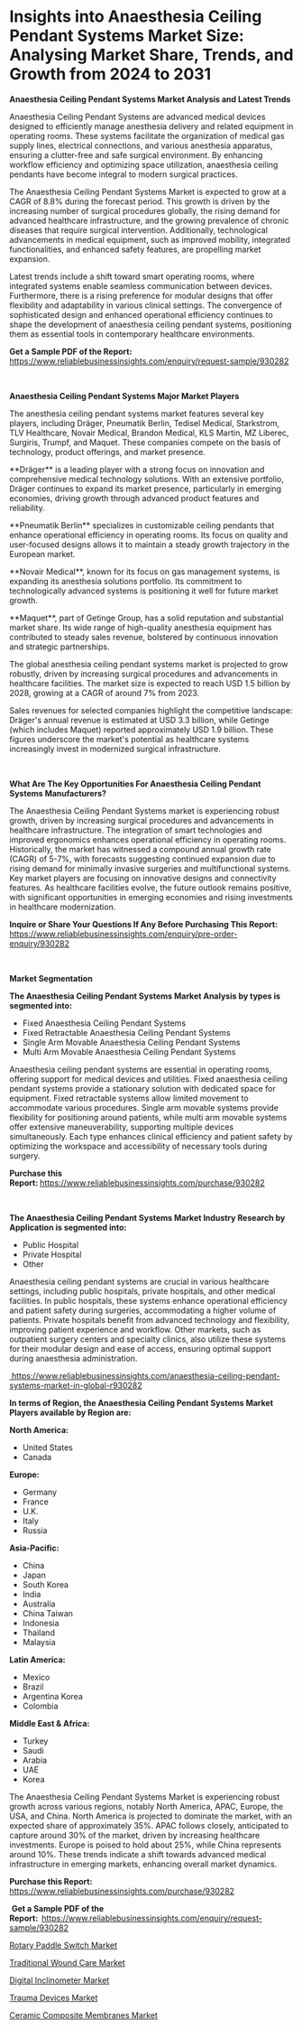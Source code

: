 <p><h1>Insights into Anaesthesia Ceiling Pendant Systems Market Size: Analysing Market Share, Trends, and Growth from 2024 to 2031</h1></p><p><strong>Anaesthesia Ceiling Pendant Systems Market Analysis and Latest Trends</strong></p>
<p><p>Anaesthesia Ceiling Pendant Systems are advanced medical devices designed to efficiently manage anesthesia delivery and related equipment in operating rooms. These systems facilitate the organization of medical gas supply lines, electrical connections, and various anesthesia apparatus, ensuring a clutter-free and safe surgical environment. By enhancing workflow efficiency and optimizing space utilization, anaesthesia ceiling pendants have become integral to modern surgical practices.</p><p>The Anaesthesia Ceiling Pendant Systems Market is expected to grow at a CAGR of 8.8% during the forecast period. This growth is driven by the increasing number of surgical procedures globally, the rising demand for advanced healthcare infrastructure, and the growing prevalence of chronic diseases that require surgical intervention. Additionally, technological advancements in medical equipment, such as improved mobility, integrated functionalities, and enhanced safety features, are propelling market expansion. </p><p>Latest trends include a shift toward smart operating rooms, where integrated systems enable seamless communication between devices. Furthermore, there is a rising preference for modular designs that offer flexibility and adaptability in various clinical settings. The convergence of sophisticated design and enhanced operational efficiency continues to shape the development of anaesthesia ceiling pendant systems, positioning them as essential tools in contemporary healthcare environments.</p></p>
<p><strong>Get a Sample PDF of the Report:&nbsp;</strong> <a href="https://www.reliablebusinessinsights.com/enquiry/request-sample/930282?utm_campaign=48&utm_medium=2&utm_source=Github&utm_content=ia&utm_term=03122024&utm_id=anaesthesia-ceiling-pendant-systems">https://www.reliablebusinessinsights.com/enquiry/request-sample/930282</a></p>
<p>&nbsp;</p>
<p><strong>Anaesthesia Ceiling Pendant Systems Major Market Players</strong></p>
<p><p>The anesthesia ceiling pendant systems market features several key players, including Dräger, Pneumatik Berlin, Tedisel Medical, Starkstrom, TLV Healthcare, Novair Medical, Brandon Medical, KLS Martin, MZ Liberec, Surgiris, Trumpf, and Maquet. These companies compete on the basis of technology, product offerings, and market presence.</p><p>**Dräger** is a leading player with a strong focus on innovation and comprehensive medical technology solutions. With an extensive portfolio, Dräger continues to expand its market presence, particularly in emerging economies, driving growth through advanced product features and reliability.</p><p>**Pneumatik Berlin** specializes in customizable ceiling pendants that enhance operational efficiency in operating rooms. Its focus on quality and user-focused designs allows it to maintain a steady growth trajectory in the European market.</p><p>**Novair Medical**, known for its focus on gas management systems, is expanding its anesthesia solutions portfolio. Its commitment to technologically advanced systems is positioning it well for future market growth.</p><p>**Maquet**, part of Getinge Group, has a solid reputation and substantial market share. Its wide range of high-quality anesthesia equipment has contributed to steady sales revenue, bolstered by continuous innovation and strategic partnerships.</p><p>The global anesthesia ceiling pendant systems market is projected to grow robustly, driven by increasing surgical procedures and advancements in healthcare facilities. The market size is expected to reach USD 1.5 billion by 2028, growing at a CAGR of around 7% from 2023. </p><p>Sales revenues for selected companies highlight the competitive landscape: Dräger's annual revenue is estimated at USD 3.3 billion, while Getinge (which includes Maquet) reported approximately USD 1.9 billion. These figures underscore the market's potential as healthcare systems increasingly invest in modernized surgical infrastructure.</p></p>
<p>&nbsp;</p>
<p><strong>What Are The Key Opportunities For Anaesthesia Ceiling Pendant Systems Manufacturers?</strong></p>
<p><p>The Anaesthesia Ceiling Pendant Systems market is experiencing robust growth, driven by increasing surgical procedures and advancements in healthcare infrastructure. The integration of smart technologies and improved ergonomics enhances operational efficiency in operating rooms. Historically, the market has witnessed a compound annual growth rate (CAGR) of 5-7%, with forecasts suggesting continued expansion due to rising demand for minimally invasive surgeries and multifunctional systems. Key market players are focusing on innovative designs and connectivity features. As healthcare facilities evolve, the future outlook remains positive, with significant opportunities in emerging economies and rising investments in healthcare modernization.</p></p>
<p><strong>Inquire or Share Your Questions If Any Before Purchasing This Report:</strong> <a href="https://www.reliablebusinessinsights.com/enquiry/pre-order-enquiry/930282?utm_campaign=48&utm_medium=2&utm_source=Github&utm_content=ia&utm_term=03122024&utm_id=anaesthesia-ceiling-pendant-systems">https://www.reliablebusinessinsights.com/enquiry/pre-order-enquiry/930282</a></p>
<p>&nbsp;</p>
<p><strong>Market Segmentation</strong></p>
<p><strong>The Anaesthesia Ceiling Pendant Systems Market Analysis by types is segmented into:</strong></p>
<p><ul><li>Fixed Anaesthesia Ceiling Pendant Systems</li><li>Fixed Retractable Anaesthesia Ceiling Pendant Systems</li><li>Single Arm Movable Anaesthesia Ceiling Pendant Systems</li><li>Multi Arm Movable Anaesthesia Ceiling Pendant Systems</li></ul></p>
<p><p>Anaesthesia ceiling pendant systems are essential in operating rooms, offering support for medical devices and utilities. Fixed anaesthesia ceiling pendant systems provide a stationary solution with dedicated space for equipment. Fixed retractable systems allow limited movement to accommodate various procedures. Single arm movable systems provide flexibility for positioning around patients, while multi arm movable systems offer extensive maneuverability, supporting multiple devices simultaneously. Each type enhances clinical efficiency and patient safety by optimizing the workspace and accessibility of necessary tools during surgery.</p></p>
<p><strong>Purchase this Report:&nbsp;</strong><a href="https://www.reliablebusinessinsights.com/purchase/930282?utm_campaign=48&utm_medium=2&utm_source=Github&utm_content=ia&utm_term=03122024&utm_id=anaesthesia-ceiling-pendant-systems">https://www.reliablebusinessinsights.com/purchase/930282</a></p>
<p>&nbsp;</p>
<p><strong>The Anaesthesia Ceiling Pendant Systems Market Industry Research by Application is segmented into:</strong></p>
<p><ul><li>Public Hospital</li><li>Private Hospital</li><li>Other</li></ul></p>
<p><p>Anaesthesia ceiling pendant systems are crucial in various healthcare settings, including public hospitals, private hospitals, and other medical facilities. In public hospitals, these systems enhance operational efficiency and patient safety during surgeries, accommodating a higher volume of patients. Private hospitals benefit from advanced technology and flexibility, improving patient experience and workflow. Other markets, such as outpatient surgery centers and specialty clinics, also utilize these systems for their modular design and ease of access, ensuring optimal support during anaesthesia administration.</p></p>
<p><a href="https://www.reliablebusinessinsights.com/anaesthesia-ceiling-pendant-systems-market-in-global-r930282?utm_campaign=48&utm_medium=2&utm_source=Github&utm_content=ia&utm_term=03122024&utm_id=anaesthesia-ceiling-pendant-systems">&nbsp;https://www.reliablebusinessinsights.com/anaesthesia-ceiling-pendant-systems-market-in-global-r930282</a></p>
<p><strong>In terms of Region, the Anaesthesia Ceiling Pendant Systems Market Players available by Region are:</strong></p>
<p>
    <p> <strong> North America: </strong>
        <ul>
            <li>United States</li>
            <li>Canada</li>
        </ul>
        </p> 
    <p> <strong> Europe: </strong>
        <ul>
            <li>Germany</li>
            <li>France</li>
            <li>U.K.</li>
            <li>Italy</li>
            <li>Russia</li>
        </ul>
        </p> 
    <p> <strong> Asia-Pacific: </strong>
        <ul>
            <li>China</li>
            <li>Japan</li>
            <li>South Korea</li>
            <li>India</li>
            <li>Australia</li>
            <li>China Taiwan</li>
            <li>Indonesia</li>
            <li>Thailand</li>
            <li>Malaysia</li>
        </ul>
        </p> 
    <p> <strong> Latin America: </strong>
        <ul>
            <li>Mexico</li>
            <li>Brazil</li>
            <li>Argentina Korea</li>
            <li>Colombia</li>
        </ul>
        </p> 
    <p> <strong> Middle East & Africa: </strong>
        <ul>
            <li>Turkey</li>
            <li>Saudi</li>
            <li>Arabia</li>
            <li>UAE</li>
            <li>Korea</li>
        </ul>
    </p>
    </p>
<p><p>The Anaesthesia Ceiling Pendant Systems Market is experiencing robust growth across various regions, notably North America, APAC, Europe, the USA, and China. North America is projected to dominate the market, with an expected share of approximately 35%. APAC follows closely, anticipated to capture around 30% of the market, driven by increasing healthcare investments. Europe is poised to hold about 25%, while China represents around 10%. These trends indicate a shift towards advanced medical infrastructure in emerging markets, enhancing overall market dynamics.</p></p>
<p><strong>Purchase this Report: </strong><a href="https://www.reliablebusinessinsights.com/purchase/930282?utm_campaign=48&utm_medium=2&utm_source=Github&utm_content=ia&utm_term=03122024&utm_id=anaesthesia-ceiling-pendant-systems">https://www.reliablebusinessinsights.com/purchase/930282</a></p>
<p>&nbsp;<strong>Get a Sample PDF of the Report:&nbsp;&nbsp;</strong><a href="https://www.reliablebusinessinsights.com/enquiry/request-sample/930282?utm_campaign=48&utm_medium=2&utm_source=Github&utm_content=ia&utm_term=03122024&utm_id=anaesthesia-ceiling-pendant-systems">https://www.reliablebusinessinsights.com/enquiry/request-sample/930282</a></p>
<p><strong></strong></p>
<p><p><a href="https://www.linkedin.com/pulse/future-rotary-paddle-switch-market-size-trends-industrys-62cagrfrom-johpf?utm_campaign=48&utm_medium=2&utm_source=Github&utm_content=ia&utm_term=03122024&utm_id=anaesthesia-ceiling-pendant-systems">Rotary Paddle Switch Market</a></p><p><a href="https://issuu.com/reportprime-2/docs/traditional-wound-care-market-size-2030.pptx?utm_campaign=48&utm_medium=2&utm_source=Github&utm_content=ia&utm_term=03122024&utm_id=anaesthesia-ceiling-pendant-systems">Traditional Wound Care Market</a></p><p><a href="https://www.linkedin.com/pulse/detailed-analysis-size-dynamics-expected-development-digital-rhy0f?utm_campaign=48&utm_medium=2&utm_source=Github&utm_content=ia&utm_term=03122024&utm_id=anaesthesia-ceiling-pendant-systems">Digital Inclinometer Market</a></p><p><a href="https://issuu.com/reportprime-2/docs/trauma-devices-market-size-2030.pptx?utm_campaign=48&utm_medium=2&utm_source=Github&utm_content=ia&utm_term=03122024&utm_id=anaesthesia-ceiling-pendant-systems">Trauma Devices Market</a></p><p><a href="https://github.com/gallegoszuri803/Market-Research-Report-List-1/blob/main/ceramic-composite-membranes-market.md?utm_campaign=48&utm_medium=2&utm_source=Github&utm_content=ia&utm_term=03122024&utm_id=anaesthesia-ceiling-pendant-systems">Ceramic Composite Membranes Market</a></p></p>